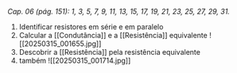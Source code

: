 _Cap. 06 (pág. 151): 1, 3, 5, 7, 9, 11, 13, 15, 17, 19, 21, 23, 25, 27, 29, 31._
1) Identificar resistores em série e em paralelo
3) Calcular a [[Condutância]] e a [[Resistência]] equivalente
![[20250315_001655.jpg]]
5) Descobrir a [[Resistência]] pela resistência equivalente
7) também
![[20250315_001714.jpg]]